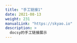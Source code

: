 ```yaml
---
title: "手工链接1"
date: 2021-08-13
weight: 231
manualLink: "https://skyao.io"
description: >
  docsy的手工链接展示
---
```





